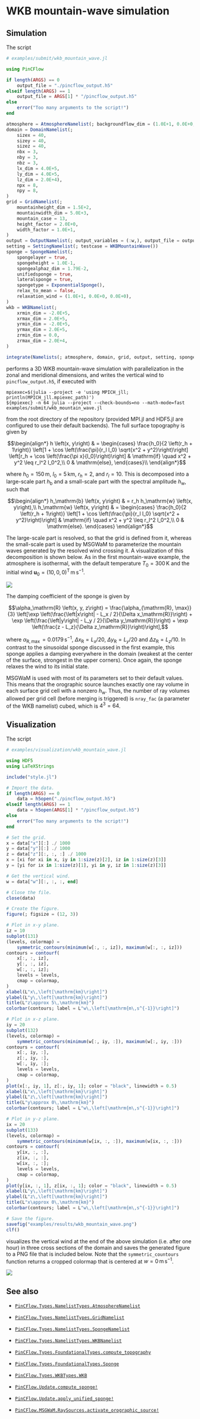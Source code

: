 # WKB mountain-wave simulation

## Simulation

The script

```julia
# examples/submit/wkb_mountain_wave.jl

using PinCFlow

if length(ARGS) == 0
    output_file = "./pincflow_output.h5"
elseif length(ARGS) == 1
    output_file = ARGS[1] * "/pincflow_output.h5"
else
    error("Too many arguments to the script!")
end

atmosphere = AtmosphereNamelist(; backgroundflow_dim = (1.0E+1, 0.0E+0, 0.0E+0))
domain = DomainNamelist(;
    sizex = 40,
    sizey = 40,
    sizez = 40,
    nbx = 3,
    nby = 3,
    nbz = 3,
    lx_dim = 4.0E+5,
    ly_dim = 4.0E+5,
    lz_dim = 2.0E+4),
    npx = 8,
    npy = 8,
)
grid = GridNamelist(;
    mountainheight_dim = 1.5E+2,
    mountainwidth_dim = 5.0E+3,
    mountain_case = 13,
    height_factor = 2.0E+0,
    width_factor = 1.0E+1,
)
output = OutputNamelist(; output_variables = (:w,), output_file = output_file)
setting = SettingNamelist(; testcase = WKBMountainWave())
sponge = SpongeNamelist(;
    spongelayer = true,
    spongeheight = 1.0E-1,
    spongealphaz_dim = 1.79E-2,
    unifiedsponge = true,
    lateralsponge = true,
    spongetype = ExponentialSponge(),
    relax_to_mean = false,
    relaxation_wind = (1.0E+1, 0.0E+0, 0.0E+0),
)
wkb = WKBNamelist(;
    xrmin_dim = -2.0E+5,
    xrmax_dim = 2.0E+5,
    yrmin_dim = -2.0E+5,
    yrmax_dim = 2.0E+5,
    zrmin_dim = 0.0,
    zrmax_dim = 2.0E+4,
)

integrate(Namelists(; atmosphere, domain, grid, output, setting, sponge, wkb))

```

performs a 3D WKB mountain-wave simulation with parallelization in the zonal and meridional dimensions, and writes the vertical wind to `pincflow_output.h5`, if executed with

```shell
mpiexec=$(julia --project -e 'using MPICH_jll; println(MPICH_jll.mpiexec_path)')
${mpiexec} -n 64 julia --project --check-bounds=no --math-mode=fast examples/submit/wkb_mountain_wave.jl
```

from the root directory of the repository (provided MPI.jl and HDF5.jl are configured to use their default backends). The full surface topography is given by

$$\begin{align*}
    h \left(x, y\right) & = \begin{cases}
        \frac{h_0}{2 \left(r_h + 1\right)} \left[1 + \cos \left(\frac{\pi}{r_l l_0} \sqrt{x^2 + y^2}\right)\right] \left[r_h + \cos \left(\frac{\pi x}{l_0}\right)\right] & \mathrm{if} \quad x^2 + y^2 \leq r_l^2 l_0^2,\\
        0 & \mathrm{else},
    \end{cases}\\
\end{align*}$$

where $h_0 = 150 \, \mathrm{m}$, $l_0 = 5 \, \mathrm{km}$, $r_h = 2$, and $r_l = 10$. This is decomposed into a large-scale part $h_\mathrm{b}$ and a small-scale part with the spectral amplitude $h_\mathrm{w}$, such that

$$\begin{align*}
    h_\mathrm{b} \left(x, y\right) & = r_h h_\mathrm{w} \left(x, y\right),\\
    h_\mathrm{w} \left(x, y\right) & = \begin{cases}
        \frac{h_0}{2 \left(r_h + 1\right)} \left[1 + \cos \left(\frac{\pi}{r_l l_0} \sqrt{x^2 + y^2}\right)\right] & \mathrm{if} \quad x^2 + y^2 \leq r_l^2 l_0^2,\\
        0 & \mathrm{else}.
    \end{cases}
\end{align*}$$

The large-scale part is resolved, so that the grid is defined from it, whereas the small-scale part is used by MSGWaM to parameterize the mountain waves generated by the resolved wind crossing it. A visualization of this decomposition is shown below. As in the first mountain-wave example, the atmosphere is isothermal, with the default temperature $T_0 = 300 \, \mathrm{K}$ and the initial wind $\boldsymbol{u}_0 = \left(10, 0, 0\right)^\mathrm{T} \, \mathrm{m \, s^{- 1}}$.

![](3d_wkb_topography.png)

The damping coefficient of the sponge is given by

$$\alpha_\mathrm{R} \left(x, y, z\right) = \frac{\alpha_{\mathrm{R}, \max}}{3} \left[\exp \left(\frac{\left|x\right| - L_x / 2}{\Delta x_\mathrm{R}}\right) + \exp \left(\frac{\left|y\right| - L_y / 2}{\Delta y_\mathrm{R}}\right) + \exp \left(\frac{z - L_z}{\Delta z_\mathrm{R}}\right)\right],$$

where $\alpha_{\mathrm{R}, \max} = 0.0179 \, \mathrm{s^{- 1}}$, $\Delta x_\mathrm{R} = L_x / 20$, $\Delta y_\mathrm{R} = L_y / 20$ and $\Delta z_\mathrm{R} = L_z / 10$. In contrast to the sinusoidal sponge discussed in the first example, this sponge applies a damping everywhere in the domain (weakest at the center of the surface, strongest in the upper corners). Once again, the sponge relaxes the wind to its initial state.

MSGWaM is used with most of its parameters set to their default values. This means that the orographic source launches exactly one ray volume in each surface grid cell with a nonzero $h_\mathrm{w}$. Thus, the number of ray volumes allowed per grid cell (before merging is triggered) is `nray_fac` (a parameter of the WKB namelist) cubed, which is $4^3 = 64$.

## Visualization

The script

```julia
# examples/visualization/wkb_mountain_wave.jl

using HDF5
using LaTeXStrings

include("style.jl")

# Import the data.
if length(ARGS) == 0
    data = h5open("./pincflow_output.h5")
elseif length(ARGS) == 1
    data = h5open(ARGS[1] * "/pincflow_output.h5")
else
    error("Too many arguments to the script!")
end

# Set the grid.
x = data["x"][:] ./ 1000
y = data["y"][:] ./ 1000
z = data["z"][:, :, :] ./ 1000
x = [xi for xi in x, iy in 1:size(z)[2], iz in 1:size(z)[3]]
y = [yi for ix in 1:size(z)[1], yi in y, iz in 1:size(z)[3]]

# Get the vertical wind.
w = data["w"][:, :, :, end]

# Close the file.
close(data)

# Create the figure.
figure(; figsize = (12, 3))

# Plot in x-y plane.
iz = 10
subplot(131)
(levels, colormap) =
    symmetric_contours(minimum(w[:, :, iz]), maximum(w[:, :, iz]))
contours = contourf(
    x[:, :, iz],
    y[:, :, iz],
    w[:, :, iz];
    levels = levels,
    cmap = colormap,
)
xlabel(L"x\,\left[\mathrm{km}\right]")
ylabel(L"y\,\left[\mathrm{km}\right]")
title(L"z\approx 5\,\mathrm{km}")
colorbar(contours; label = L"w\,\left[\mathrm{m\,s^{-1}}\right]")

# Plot in x-z plane.
iy = 20
subplot(132)
(levels, colormap) =
    symmetric_contours(minimum(w[:, iy, :]), maximum(w[:, iy, :]))
contours = contourf(
    x[:, iy, :],
    z[:, iy, :],
    w[:, iy, :];
    levels = levels,
    cmap = colormap,
)
plot(x[:, iy, 1], z[:, iy, 1]; color = "black", linewidth = 0.5)
xlabel(L"x\,\left[\mathrm{km}\right]")
ylabel(L"z\,\left[\mathrm{km}\right]")
title(L"y\approx 0\,\mathrm{km}")
colorbar(contours; label = L"w\,\left[\mathrm{m\,s^{-1}}\right]")

# Plot in y-z plane.
ix = 20
subplot(133)
(levels, colormap) =
    symmetric_contours(minimum(w[ix, :, :]), maximum(w[ix, :, :]))
contours = contourf(
    y[ix, :, :],
    z[ix, :, :],
    w[ix, :, :];
    levels = levels,
    cmap = colormap,
)
plot(y[ix, :, 1], z[ix, :, 1]; color = "black", linewidth = 0.5)
xlabel(L"y\,\left[\mathrm{km}\right]")
ylabel(L"z\,\left[\mathrm{km}\right]")
title(L"x\approx 0\,\mathrm{km}")
colorbar(contours; label = L"w\,\left[\mathrm{m\,s^{-1}}\right]")

# Save the figure.
savefig("examples/results/wkb_mountain_wave.png")
clf()

```

visualizes the vertical wind at the end of the above simulation (i.e. after one hour) in three cross sections of the domain and saves the generated figure to a PNG file that is included below. Note that the `symmetric_countours` function returns a cropped colormap that is centered at $w = 0 \, \mathrm{m \, s^{- 1}}$.

![](results/wkb_mountain_wave.png)

## See also

  - [`PinCFlow.Types.NamelistTypes.AtmosphereNamelist`](@ref)

  - [`PinCFlow.Types.NamelistTypes.GridNamelist`](@ref)

  - [`PinCFlow.Types.NamelistTypes.SpongeNamelist`](@ref)

  - [`PinCFlow.Types.NamelistTypes.WKBNamelist`](@ref)

  - [`PinCFlow.Types.FoundationalTypes.compute_topography`](@ref)

  - [`PinCFlow.Types.FoundationalTypes.Sponge`](@ref)

  - [`PinCFlow.Types.WKBTypes.WKB`](@ref)

  - [`PinCFlow.Update.compute_sponge!`](@ref)

  - [`PinCFlow.Update.apply_unified_sponge!`](@ref)

  - [`PinCFlow.MSGWaM.RaySources.activate_orographic_source!`](@ref)
